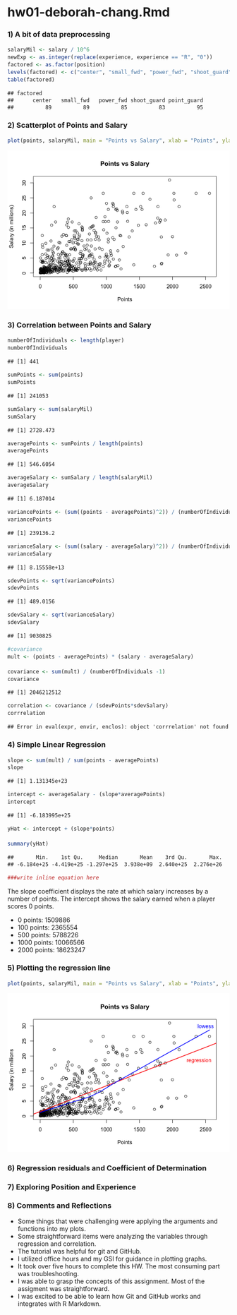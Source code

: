 hw01-deborah-chang.Rmd
================

### 1) A bit of data preprocessing

``` r
salaryMil <- salary / 10^6
newExp <- as.integer(replace(experience, experience == "R", "0"))
factored <- as.factor(position)
levels(factored) <- c("center", "small_fwd", "power_fwd", "shoot_guard", "point_guard")
table(factored)
```

    ## factored
    ##      center   small_fwd   power_fwd shoot_guard point_guard 
    ##          89          89          85          83          95

### 2) Scatterplot of Points and Salary

``` r
plot(points, salaryMil, main = "Points vs Salary", xlab = "Points", ylab = "Salary")
```

![](hw01-deborah-chang_files/figure-markdown_github-ascii_identifiers/unnamed-chunk-2-1.png)

### 3) Correlation between Points and Salary

``` r
numberOfIndividuals <- length(player)
numberOfIndividuals
```

    ## [1] 441

``` r
sumPoints <- sum(points)
sumPoints
```

    ## [1] 241053

``` r
sumSalary <- sum(salaryMil)
sumSalary
```

    ## [1] 2728.473

``` r
averagePoints <- sumPoints / length(points)
averagePoints
```

    ## [1] 546.6054

``` r
averageSalary <- sumSalary / length(salaryMil)
averageSalary
```

    ## [1] 6.187014

``` r
variancePoints <- (sum((points - averagePoints)^2)) / (numberOfIndividuals -1)
variancePoints
```

    ## [1] 239136.2

``` r
varianceSalary <- (sum((salary - averageSalary)^2)) / (numberOfIndividuals -1)
varianceSalary
```

    ## [1] 8.15558e+13

``` r
sdevPoints <- sqrt(variancePoints)
sdevPoints
```

    ## [1] 489.0156

``` r
sdevSalary <- sqrt(varianceSalary)
sdevSalary
```

    ## [1] 9030825

``` r
#covariance
mult <- (points - averagePoints) * (salary - averageSalary)

covariance <- sum(mult) / (numberOfIndividuals -1)
covariance
```

    ## [1] 2046212512

``` r
correlation <- covariance / (sdevPoints*sdevSalary)
corrrelation
```

    ## Error in eval(expr, envir, enclos): object 'corrrelation' not found

### 4) Simple Linear Regression

``` r
slope <- sum(mult) / sum(points - averagePoints)
slope
```

    ## [1] 1.131345e+23

``` r
intercept <- averageSalary - (slope*averagePoints)
intercept
```

    ## [1] -6.183995e+25

``` r
yHat <- intercept + (slope*points)

summary(yHat)
```

    ##       Min.    1st Qu.     Median       Mean    3rd Qu.       Max. 
    ## -6.184e+25 -4.419e+25 -1.297e+25  3.938e+09  2.640e+25  2.276e+26

``` r
###write inline equation here
```

The slope coefficient displays the rate at which salary increases by a number of points. The intercept shows the salary earned when a player scores 0 points.

-   0 points: 1509886
-   100 points: 2365554
-   500 points: 5788226
-   1000 points: 10066566
-   2000 points: 18623247

### 5) Plotting the regression line

``` r
plot(points, salaryMil, main = "Points vs Salary", xlab = "Points", ylab = "Salary")
```

![](hw01-deborah-chang_files/figure-markdown_github-ascii_identifiers/unnamed-chunk-5-1.png)

### 6) Regression residuals and Coefficient of Determination

### 7) Exploring Position and Experience

### 8) Comments and Reflections

-   Some things that were challenging were applying the arguments and functions into my plots.
-   Some straightforward items were analyzing the variables through regression and correlation.
-   The tutorial was helpful for git and GitHub.
-   I utilized office hours and my GSI for guidance in plotting graphs.
-   It took over five hours to complete this HW. The most consuming part was troubleshooting.
-   I was able to grasp the concepts of this assignment. Most of the assigment was straightforward.
-   I was excited to be able to learn how Git and GitHub works and integrates with R Markdown.
